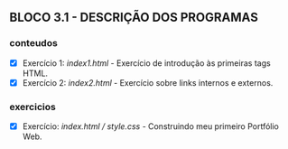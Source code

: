 ## BLOCO 3.1 - DESCRIÇÃO DOS PROGRAMAS

### conteudos
- [x] Exercício 1: _index1.html_ - Exercício de introdução às primeiras tags HTML.
- [x] Exercício 2: _index2.html_ - Exercício sobre links internos e externos.

### exercicios
- [x] Exercício: _index.html / style.css_ - Construindo meu primeiro Portfólio Web.

